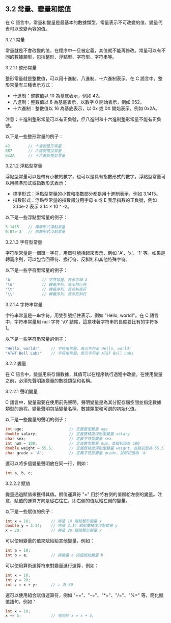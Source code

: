 ## 3.2 常量、變量和賦值

在 C 語言中，常量和變量是最基本的數據類型。常量表示不可改變的值，變量代表可以改變內容的值。

3.2.1 常量

常量就是不會改變的值，在程序中一旦被定義，其值就不能再修改。常量可以有不同的數據類型，包括整形、浮點型、字符型、字符串等。

3.2.1.1 整形常量

整形常量就是整數值，可以用十進制、八進制、十六進制表示。在 C 語言中，整形常量有三種表示方式：

- 十進制：整數值以 10 為基底表示，例如 42。
- 八進制：整數值以 8 為基底表示，以數字 0 開始表示，例如 052。
- 十六進制：整數值以 16 為基底表示，以 0x 或 0X 開始表示，例如 0x2A。

注意：十進制整形常量可以有正負號，但八進制和十六進制整形常量不能有正負號。

以下是一些整形常量的例子：

```c
42        // 十進制整形常量
067       // 八進制整型常量
0x2A      // 十六進制整型常量
```

3.2.1.2 浮點型常量

浮點型常量可以是帶有小數的數字，也可以是具有指數形式的數字。浮點型常量可以用標準形式或指數形式表示：

- 標準形式：浮點型常量的小數和指數部分都是用十進制表示，例如 3.1415。
- 指數形式：浮點型常量的指數部分用字母 e 或 E 表示指數的正負號，例如 3.14e-2 表示 3.14 × 10 ^ -2。

以下是一些浮點型常量的例子：

```c
3.1415    // 標準形式浮點常量
9.87e-3   // 指數形式浮點常量
```

3.2.1.3 字符型常量

字符型常量是一個單一字符，用單引號括起來表示，例如 'A'、'x'、'1' 等。如果是轉義序列，可以包含回車符、換行符、反斜杠和其他特殊字符。

以下是一些字符型常量的例子：

```c
'A'             // 字符常量，表示字母 A
'\n'            // 轉義序列，表示換行符
'\t'            // 轉義序列，表示制表符
'\\'            // 轉義序列，表示反斜杠
```

3.2.1.4 字符串常量

字符串常量是一串字符，用雙引號括住表示，例如 "Hello, world!"。在 C 語言中，字符串常量用 null 字符 '\0' 結尾，這意味著字符串的長度要比有的字符多 1。

以下是一些字符串常量的例子：

```c
"Hello, world!"     // 字符串常量，表示字符串 Hello, world!
"AT&T Bell Labs"    // 字符串常量，表示字符串 AT&T Bell Labs
```

3.2.2 變量

在 C 語言中，變量用來存儲數據，其值可以在程序執行過程中改變。在使用變量之前，必須先聲明該變量的數據類型和名稱。

3.2.2.1 聲明變量

C 語言中，變量需要在使用前先聲明。聲明變量是為其分配存儲空間並指定數據類型的過程。變量聲明包括變量名稱、數據類型和可選的初始化值。

以下是一些變量的聲明的例子：

```c
int age;                    // 定義整型變量 age
double salary;              // 定義雙精度浮點型變量 salary
char sex;                   // 定義字符型變量 sex
int num = 100;              // 定義整型變量 num，並賦初值為 100
double weight = 55.5;       // 定義雙精度浮點型變量 weight，並賦初值為 55.5
char grade = 'A';           // 定義字符型變量 grade，並賦初值為 'A'
```

還可以將多個變量聲明放在同一行，例如：

```c
int a, b, c;
```

3.2.2.2 賦值

變量通過賦值來獲得其值。賦值運算符 "=" 用於將右側的值賦給左側的變量。注意，賦值的運算方向是從右往左，即右側的值賦給左側的變量。

以下是一些賦值的例子：

```c
int x = 10;         // 將值 10 賦給整形變量 x
double y = 3.14;    // 將值 3.14 賦給雙精度浮點變量 y
x = 20;             // 將值 20 賦給整形變量 x
```

可以使用變量的值來賦給給其他變量，例如：

```c
int a = 10;
int b = a;          // 將變量 a 的值賦給變量 b
```

可以使用算術運算符來對變量進行運算，例如：

```c
int x = 10;
int y = 20;
int z = x + y;      // z 為 30
```

還可以使用組合賦值運算符，例如 "+="、"-="、"*="、"/="、"%=" 等，簡化賦值語句，例如：

```c
int x = 10;
x += 5;             // 等同於 x = x + 5;
```